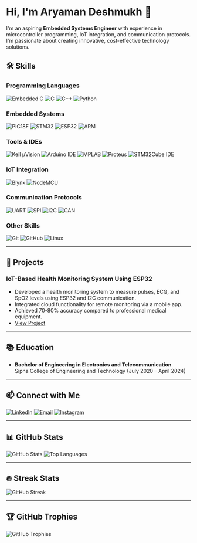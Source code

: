 # Hi, I'm Aryaman Deshmukh 👋

I'm an aspiring **Embedded Systems Engineer** with experience in microcontroller programming, IoT integration, and communication protocols. I'm passionate about creating innovative, cost-effective technology solutions.

## 🛠️ Skills

### Programming Languages
![Embedded C](https://img.shields.io/badge/Embedded_C-00599C?style=for-the-badge&logo=c&logoColor=white&logoWidth=30)
![C](https://img.shields.io/badge/C-00599C?style=for-the-badge&logo=c&logoColor=white&logoWidth=30)
![C++](https://img.shields.io/badge/C++-00599C?style=for-the-badge&logo=c%2B%2B&logoColor=white&logoWidth=30)
![Python](https://img.shields.io/badge/Python-3776AB?style=for-the-badge&logo=python&logoColor=white&logoWidth=30)

### Embedded Systems
![PIC18F](https://img.shields.io/badge/PIC18F-007ACC?style=for-the-badge&logo=microchip&logoColor=white&logoWidth=30)
![STM32](https://img.shields.io/badge/STM32-03234B?style=for-the-badge&logo=stmicroelectronics&logoColor=white&logoWidth=30)
![ESP32](https://img.shields.io/badge/ESP32-E7352C?style=for-the-badge&logo=espressif&logoColor=white&logoWidth=30)
![ARM](https://img.shields.io/badge/ARM-0091BD?style=for-the-badge&logo=arm&logoColor=white&logoWidth=30)

### Tools & IDEs
![Keil µVision](https://img.shields.io/badge/Keil_µVision-007ACC?style=for-the-badge&logo=keil&logoColor=white&logoWidth=30)
![Arduino IDE](https://img.shields.io/badge/Arduino_IDE-00979D?style=for-the-badge&logo=arduino&logoColor=white&logoWidth=30)
![MPLAB](https://img.shields.io/badge/MPLAB-007ACC?style=for-the-badge&logo=microchip&logoColor=white&logoWidth=30)
![Proteus](https://img.shields.io/badge/Proteus-007ACC?style=for-the-badge&logo=proteus&logoColor=white&logoWidth=30)
![STM32Cube IDE](https://img.shields.io/badge/STM32Cube_IDE-03234B?style=for-the-badge&logo=stmicroelectronics&logoColor=white&logoWidth=30)

### IoT Integration
![Blynk](https://img.shields.io/badge/Blynk-00C7FD?style=for-the-badge&logo=blynk&logoColor=white&logoWidth=30)
![NodeMCU](https://img.shields.io/badge/NodeMCU-E7352C?style=for-the-badge&logo=nodemcu&logoColor=white&logoWidth=30)

### Communication Protocols
![UART](https://img.shields.io/badge/UART-007ACC?style=for-the-badge&logoWidth=30)
![SPI](https://img.shields.io/badge/SPI-007ACC?style=for-the-badge&logoWidth=30)
![I2C](https://img.shields.io/badge/I2C-007ACC?style=for-the-badge&logoWidth=30)
![CAN](https://img.shields.io/badge/CAN-007ACC?style=for-the-badge&logoWidth=30)

### Other Skills
![Git](https://img.shields.io/badge/Git-F05032?style=for-the-badge&logo=git&logoColor=white&logoWidth=30)
![GitHub](https://img.shields.io/badge/GitHub-181717?style=for-the-badge&logo=github&logoColor=white&logoWidth=30)
![Linux](https://img.shields.io/badge/Linux-FCC624?style=for-the-badge&logo=linux&logoColor=black&logoWidth=30)

---

## 🚀 Projects

### IoT-Based Health Monitoring System Using ESP32
- Developed a health monitoring system to measure pulses, ECG, and SpO2 levels using ESP32 and I2C communication.
- Integrated cloud functionality for remote monitoring via a mobile app.
- Achieved 70-80% accuracy compared to professional medical equipment.
- [View Project](https://github.com/Aryaman-deshmukh/health-monitoring-system)

---

## 📚 Education
- **Bachelor of Engineering in Electronics and Telecommunication**  
  Sipna College of Engineering and Technology (July 2020 – April 2024)

---

## 📫 Connect with Me
[![LinkedIn](https://img.shields.io/badge/LinkedIn-0A66C2?style=for-the-badge&logo=linkedin&logoColor=white&logoWidth=30)](https://www.linkedin.com/in/aryaman7deshmukh)
[![Email](https://img.shields.io/badge/Email-D14836?style=for-the-badge&logo=gmail&logoColor=white&logoWidth=30)](mailto:aryaman7deshmukh@gmail.com)
[![Instagram](https://img.shields.io/badge/Instagram-E4405F?style=for-the-badge&logo=instagram&logoColor=white&logoWidth=30)](https://www.instagram.com/aryaman_deshmukh/?hl=en)

---

## 📊 GitHub Stats
![GitHub Stats](https://github-readme-stats.vercel.app/api?username=Aryaman-deshmukh&show_icons=true&theme=radical)
![Top Languages](https://github-readme-stats.vercel.app/api/top-langs/?username=Aryaman-deshmukh&layout=compact&theme=radical)

---

## 🔥 Streak Stats
![GitHub Streak](https://streak-stats.demolab.com/?user=Aryaman-deshmukh&theme=radical)

---

## 🏆 GitHub Trophies
![GitHub Trophies](https://github-profile-trophy.vercel.app/?username=Aryaman-deshmukh&theme=radical&row=1&column=7)
